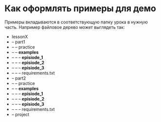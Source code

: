 # Как оформлять примеры для демо

Примеры вкладываются в соответствующую папку урока в нужную часть. Например файловое дерево может выглядеть так:

  - lessonX
  - – part1
  - – – practice
  - – – __examples__
  - – – – __episiode_1__
  - – – – __episiode_2__
  - – – – __episiode_3__ 
  - – – – requirements.txt
  - – part2
  - – – practice
  - – – __examples__
  - – – – __episiode_1__
  - – – – __episiode_2__
  - – – – __episiode_3__ 
  - – – – requirements.txt
  - – project

